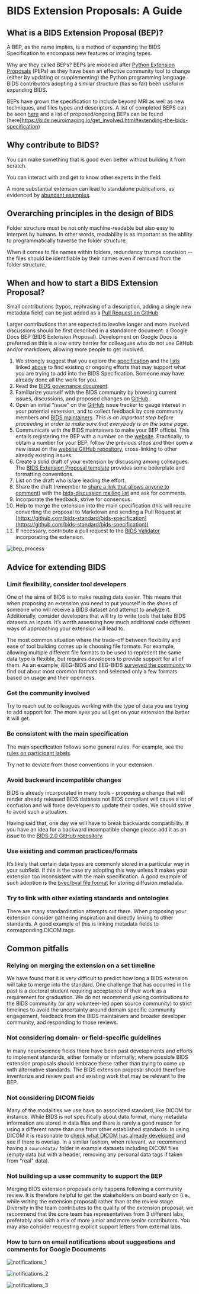 # BIDS Extension Proposals: A Guide

## What is a BIDS Extension Proposal \(BEP\)?

A BEP, as the name implies, is a method of expanding the BIDS Specification to 
  encompass new features or imaging types. 

Why are they called BEPs? BEPs are modeled after 
  [Python Extension Proposals](https://peps.python.org/pep-0001/#what-is-a-pep) (PEPs) as
  they have been an effective community tool to change (either by updating or supplementing) 
  the Python programming language. BIDS contributors adopting a similar structure (has so far) 
  been useful in expanding BIDS.

BEPs have grown the specification to include beyond MRI as well
  as new techniques, and files types and descriptors. A list of completed 
  BEPS can be seen [here](https://bids.neuroimaging.io/get_involved.html#completed-beps) and 
  a list of proposed/ongoing BEPs can be found [here]https://bids.neuroimaging.io/get_involved.html#extending-the-bids-specification)

## Why contribute to BIDS?

You can make something that is good even better without building it from scratch.

You can interact with and get to know other experts in the field.

A more substantial extension can lead to standalone publications, as evidenced
  by [abundant examples](https://bids-specification.readthedocs.io/en/latest/introduction.html#citing-bids).

## Overarching principles in the design of BIDS

Folder structure must be not only machine-readable but also easy to interpret
  by humans. In other words, readability is as important as the ability to
  programmatically traverse the folder structure.

When it comes to file names within folders, redundancy trumps concision -- the
  files should be identifiable by their names even if removed from the folder
  structure.

## When and how to start a BIDS Extension Proposal?

Small contributions (typos, rephrasing of a description, adding a single new
  metadata field) can be just added as a
  [Pull Request on GitHub](https://github.com/bids-standard/bids-specification)

Larger contributions that are expected to involve longer and more involved
  discussions should be first described in a standalone document: a Google Docs
  BEP (BIDS Extension Proposal). Development on Google Docs is preferred as this
  is a low entry barrier for colleagues who do not use GitHub and/or markdown,
  allowing more people to get involved.


1. We strongly suggest that you explore the [specification](bids-specification.readthedocs.io) 
   and the [lists](https://bids.neuroimaging.io/get_involved.html#extending-the-bids-specification) 
   linked [above](#what-is-a-bids-extension-proposal-(bep)) to find existing or ongoing efforts 
   that may support what you  are trying to add into the BIDS Specification. 
   Someone may have already done all the work for you.
2. Read the
   [BIDS governance document](https://bids.neuroimaging.io/governance.html).
3. Familiarize yourself with the BIDS community by browsing current issues,
   discussions, and proposed changes on
   [GitHub](https://github.com/bids-standard/bids-specification/).
4. Open an initial “issue” on the
   [GitHub](https://github.com/bids-standard/bids-specification/) issue
   tracker to gauge interest in your potential extension, and to collect
   feedback by core community members and
   [BIDS maintainers](https://github.com/bids-standard/bids-specification/blob/master/DECISION-MAKING.md#maintainers-group).
   _This is an important step before proceeding in order to make sure that
   everybody is on the same page._
5. Communicate with the BIDS maintainers to make your BEP official. This
   entails registering the BEP with a number on the
   [website](https://bids.neuroimaging.io/get_involved.html)_._ Practically,
   to obtain a number for your BEP, follow the previous steps and then open a
   new issue on the
   [website GitHub repository](https://github.com/bids-standard/bids-website/),
   cross-linking to other already existing issues.
6. Create a solid draft of your extension by discussing among colleagues. The
   [BIDS Extension Proposal template](https://docs.google.com/document/d/1W7--Mf3gCCb1mVfhsoRJCAKFhmf2umG1PFkyZ1jEgMw/edit#)
   provides some boilerplate and formatting conventions.
7. List on the draft who is/are leading the effort.
8. Share the draft (remember to
   [share a link that allows anyone to comment](https://support.google.com/docs/answer/2494822?co=GENIE.Platform%3DDesktop&hl=en))
   with the
   [bids-discussion mailing list](https://groups.google.com/forum/#!forum/bids-discussion)
   and ask for comments.
9. Incorporate the feedback, strive for consensus.
10. Help to merge the extension into the main specification (this will require
   converting the proposal to Markdown and sending a Pull Request at
   [https://github.com/bids-standard/bids-specification](https://github.com/bids-standard/bids-specification))
11. If necessary, contribute a pull request to the
      [BIDS Validator](https://github.com/bids-standard/bids-validator)
      incorporating the extension.

![bep_process](assets/img/bep_process.png)

## Advice for extending BIDS

### Limit flexibility, consider tool developers

One of the aims of BIDS is to make reusing data easier. This means that when
  proposing an extension you need to put yourself in the shoes of someone who will
  receive a BIDS dataset and attempt to analyze it. Additionally, consider
  developers that will try to write tools that take BIDS datasets as inputs. It’s
  worth assessing how much additional code different ways of approaching your
  extension will lead to.

The most common situation where the trade-off between flexibility and ease of
  tool building comes up is choosing file formats. For example, allowing multiple
  different file formats to be used to represent the same data type is flexible,
  but requires developers to provide support for all of them. As an example,
  iEEG-BIDS and EEG-BIDS
  [surveyed the community](https://bids.berkeley.edu/news/bids-megeegieeg-data-format-survey)
  to find out about most common formats and selected only a few formats based on
  usage and their openness.

### Get the community involved

Try to reach out to colleagues working with the type of data you are trying to
  add support for. The more eyes you will get on your extension the better it will
  get.

### Be consistent with the main specification

The main specification follows some general rules. For example, see the
  [rules on participant labels](https://bids-specification.readthedocs.io/en/stable/02-common-principles.html#participant-names-and-other-labels).

Try not to deviate from those conventions in your extension.

### Avoid backward incompatible changes

BIDS is already incorporated in many tools - proposing a change that will render
  already released BIDS datasets not BIDS compliant will cause a lot of confusion
  and will force developers to update their codes. We should strive to avoid such
  a situation.

Having said that, one day we will have to break backwards compatibility. If you
  have an idea for a backward incompatible change please add it as an issue to the
  [BIDS 2.0 GitHub repository](https://github.com/bids-standard/bids-2-devel).

### Use existing and common practices/formats

It’s likely that certain data types are commonly stored in a particular way in
  your subfield. If this is the case try adopting this way unless it makes your
  extension too inconsistent with the main specification. A good example of such
  adoption is the
  [bvec/bval file format](https://bids-specification.readthedocs.io/en/stable/04-modality-specific-files/01-magnetic-resonance-imaging-data.html#required-gradient-orientation-information)
  for storing diffusion metadata.

### Try to link with other existing standards and ontologies

There are many standardization attempts out there. When proposing your extension
  consider gathering inspiration and directly linking to other standards. A good
  example of this is linking metadata fields to corresponding DICOM tags.

## Common pitfalls

### Relying on merging the extension on a set timeline

We have found that it is very difficult to predict how long a BIDS extension
  will take to merge into the standard. One challenge that has occurred in the
  past is a doctoral student requiring acceptance of their work as a requirement
  for graduation. We do not recommend yoking contributions to the BIDS community
  (or any volunteer-led open source community) to strict timelines to avoid the
  uncertainty around domain specific community engagement, feedback from the BIDS
  maintainers and broader developer community, and responding to those reviews.

### Not considering domain- or field-specific guidelines

In many neuroscience fields there have been past developments and efforts to
  implement standards, either formally or informally; where possible BIDS
  extension proposals should embrace these rather than trying to come up with
  alternative standards. The BIDS extension proposal should therefore inventorize
  and review past and existing work that may be relevant to the BEP.

### Not considering DICOM fields

Many of the modalities we use have an associated standard, like DICOM for instance. 
  While BIDS is not specifically about data format, many metadata information are 
  stored in data files and there is rarely a good reason for using a different name 
  than one from other established standards. In using DICOM it is reasonable to 
  [check what DICOM has already developed](https://www.dicomstandard.org/) and see 
  if there is overlap. In a similar fashion, when relevant, we recommend having a 
  `sourcedata/` folder in example datasets including DICOM files (empty data but 
  with a header, removing any personal data tags if taken from "real" data).

### Not building up a user community to support the BEP

Merging BIDS extension proposals only happens following a community review. It
  is therefore helpful to get the stakeholders on board early on (i.e., while
  writing the extension proposal) rather than at the review stage. Diversity in
  the team contributes to the quality of the extension proposal; we recommend that
  the core team has representatives from 3 different labs, preferably also with a
  mix of more junior and more senior contributors. You may also consider
  requesting explicit support letters from external labs.

### How to turn on email notifications about suggestions and comments for Google Documents

![notifications_1](assets/img/notifications_1.png)

![notifications_2](assets/img/notifications_2.png)

![notifications_3](assets/img/notifications_3.png)
